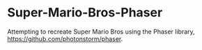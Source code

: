 # Super-Mario-Bros-Phaser
Attempting to recreate Super Mario Bros using the Phaser library, https://github.com/photonstorm/phaser.
